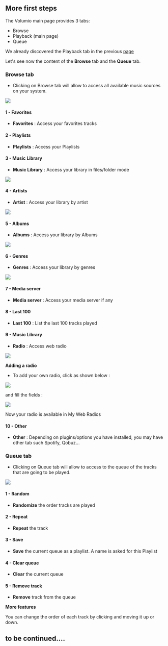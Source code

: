  ## More first steps

The Volumio main page provides 3 tabs:
 * Browse
 * Playback (main page)
 * Queue

 We already discovered the Playback tab in the previous <a href="https://volumio.github.io/docs/User_Manual/First_steps_with_Volumio.html">page</a>
 </p>

Let's see now the content of the __Browse__ tab and the __Queue__ tab.

### Browse tab

* Clicking on Browse tab will allow to access all available music sources on your system.


<img src="./img/browse_page.png">

#### 1 - Favorites

* __Favorites__ : Access your favorites tracks

#### 2 - Playlists

* __Playlists__ : Access your Playlists

#### 3 - Music Library

* __Music Library__ : Access your library in files/folder mode

<img src="./img/music_library.png">

#### 4 - Artists

* __Artist__ : Access your library by artist

<img src="./img/music_library_artists.png">

#### 5 - Albums

* __Albums__ : Access your library by Albums

<img src="./img/music_library_albums.png">

#### 6 - Genres

* __Genres__ : Access your library by genres

<img src="./img/music_library_genres.png">

#### 7 - Media server

* __Media server__ : Access your media server if any

#### 8 - Last 100

* __Last 100__ : List the last 100 tracks played

#### 9 - Music Library

* __Radio__ : Access web radio

<img src="./img/music_library_radio.png">

__Adding a radio__
* To add your own radio, click as shown below :

<img src="./img/music_library_add_radio.png">

and fill the fields :

<img src="./img//music_library_add_url.png">

Now your radio is available in My Web Radios

#### 10 - Other

* __Other__ : Depending on plugins/options you have installed, you may have other tab such Spotify, Qobuz...

### Queue tab

* Clicking on Queue tab will allow to access to the queue of the tracks that are going to be played.

<img src="./img/queue_tab.png">

#### 1 - Random

* __Randomize__ the order tracks are played

#### 2 - Repeat

* __Repeat__ the track

#### 3 - Save

* __Save__ the current queue as a playlist. A name is asked for this Playlist

#### 4 - Clear queue

* __Clear__ the current queue

#### 5 - __Remove__ track

* __Remove__ track from the queue

__More features__

You can change the order of each track by clicking and moving it up or down.









  ## to be continued....
